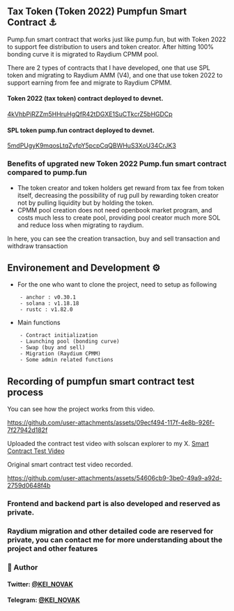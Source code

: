 ## Tax Token (Token 2022) Pumpfun Smart Contract ⚓
Pump.fun smart contract that works just like pump.fun, but with Token 2022 to support fee distribution to users and token creator. 
After hitting 100% bonding curve it is migrated to Raydium CPMM pool.

There are 2 types of contracts that I have developed, one that use SPL token and migrating to Raydium AMM (V4), and one that use token 2022 to support earning from fee and migrate to Raydium CPMM.

#### Token 2022 (tax token) contract deployed to devnet.
[4kVhbPiRZZm5HHruHgQfR42tDGXE1SuCTkcrZ5bHGDCp](https://solscan.io/account/4kVhbPiRZZm5HHruHgQfR42tDGXE1SuCTkcrZ5bHGDCp?cluster=devnet)

#### SPL token pump.fun contract deployed to devnet.
[5mdPUgyK9mqosLtqZvfpY5pcpCqQBWHuS3XoU34CrJK3](https://solscan.io/account/5mdPUgyK9mqosLtqZvfpY5pcpCqQBWHuS3XoU34CrJK3?cluster=devnet)


### Benefits of upgrated new Token 2022 Pump.fun smart contract compared to pump.fun
- The token creator and token holders get reward from tax fee from token itself, decreasing the possibility of rug pull by rewarding token creator not by pulling liquidity but by holding the token.
- CPMM pool creation does not need openbook market program, and costs much less to create pool, providing pool creator much more SOL and reduce loss when migrating to raydium.


In here, you can see the creation transaction, buy and sell transaction and withdraw transaction

## Environement and Development ⚙️
- For the one who want to clone the project, need to setup as following

```
    - anchor : v0.30.1
    - solana : v1.18.18
    - rustc : v1.82.0 
```
- Main functions

```
    - Contract initialization
    - Launching pool (bonding curve)
    - Swap (buy and sell)
    - Migration (Raydium CPMM)
    - Some admin related functions
```


## Recording of pumpfun smart contract test process

You can see how the project works from this video.

https://github.com/user-attachments/assets/09ecf494-117f-4e8b-926f-7f27942d182f


Uploaded the contract test video with solscan explorer to my X.
[Smart Contract Test Video](https://x.com/Rabnail_SOL/status/1902255553650340249)   

Original smart contract test video recorded.

https://github.com/user-attachments/assets/54606cb9-3be0-49a9-a92d-2759d0648f4b


### Frontend and backend part is also developed and reserved as private.

### Raydium migration and other detailed code are reserved for private, you can contact me for more understanding about the project and other features

### 👤 Author
#### Twitter: [@KEI_NOVAK](https://x.com/kei_4650)   
#### Telegram: [@KEI_NOVAK](https://t.me/Kei4650)   
